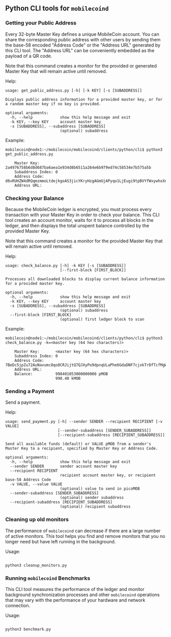 ## Python CLI tools for `mobilecoind`

### Getting your Public Address

Every 32-byte Master Key defines a unique MobileCoin account. You can share the corresponding public address with other users by sending them the base-58 encoded "Address Code" or the "Address URL" generated by this CLI tool. The "Address URL" can be conveniently embedded as the payload of a QR code.

Note that this command creates a monitor for the provided or generated Master Key that will remain active until removed.

Help:
```
usage: get_public_address.py [-h] [-k KEY] [-s [SUBADDRESS]]

Displays public address information for a provided master key, or for a random master key if no key is provided.

optional arguments:
  -h, --help            show this help message and exit
  -k KEY, --key KEY     account master key
  -s [SUBADDRESS], --subaddress [SUBADDRESS]
                        (optional) subaddress
```

Example:
```
mobilecoin@node1:~/mobilecoin/mobilecoind/clients/python/cli$ python3 get_public_address.py

    Master Key:       2a4976758b6d8d687ba6aea1e934d8b6511a264e6b979ed74c58534e7b575a5b
    Subaddress Index: 0
    Address Code:     d6vRUHZW4dRQqmzmmoLtdejkgoAS3jicYKryHzgAGmUjAPyqo1LjEugi9tpBVYfWxywhxXncYvkVBboERH87voJAZQeiTnkuPretVnnrSb
    Address URL:

```

### Checking your Balance

Because the MobileCoin ledger is encrypted, you must process every transaction with your Master Key in order to check your balance. This CLI tool creates an account monitor, waits for it to process all blocks in the ledger, and then displays the total unspent balance controlled by the provided Master Key.

Note that this command creates a monitor for the provided Master Key that will remain active until removed.

Help:
```
usage: check_balance.py [-h] -k KEY [-s [SUBADDRESS]]
                        [--first-block [FIRST_BLOCK]]

Processes all downloaded blocks to display current balance information for a provided master key.

optional arguments:
  -h, --help            show this help message and exit
  -k KEY, --key KEY     account master key
  -s [SUBADDRESS], --subaddress [SUBADDRESS]
                        (optional) subaddress
  --first-block [FIRST_BLOCK]
                        (optional) first ledger block to scan

```

Example:
```
mobilecoin@node1:~/mobilecoin/mobilecoind/clients/python/cli$ python3 check_balance.py -k=<master key (64 hex characters)>

    Master Key:       <master key (64 hex characters)>
    Subaddress Index: 0
    Address Code:     7BeDc5jpZu72AuNavumc8qo8CRJijtQ7QJXyPo9dpnqULaPhe6GdaDNF7cjxkTrDfTcfMgWVgDzKzbvTTwp32KQ78qpx7bUnPYxAgy92caJ
    Address URL:
    Balance:          998401053000000000 pMOB
                      998.40 kMOB

```

### Sending a Payment

Send a payment.

Help:
```
usage: send_payment.py [-h] --sender SENDER --recipient RECIPIENT [-v VALUE]
                       [--sender-subaddress [SENDER_SUBADDRESS]]
                       [--recipient-subaddress [RECIPIENT_SUBADDRESS]]

Send all available funds (default) or VALUE pMOB from a sender's Master Key to a recipient, specified by Master Key or Address Code.

optional arguments:
  -h, --help            show this help message and exit
  --sender SENDER       sender account master key
  --recipient RECIPIENT
                        recipient account master key, or recipient base-58 Address Code
  -v VALUE, --value VALUE
                        (optional) value to send in picoMOB
  --sender-subaddress [SENDER_SUBADDRESS]
                        (optional) sender subaddress
  --recipient-subaddress [RECIPIENT_SUBADDRESS]
                        (optional) recipient subaddress
```

### Cleaning up old monitors

The performance of `mobilecoind` can decrease if there are a large number of active monitors. This tool helps you find and remove monitors that you no longer need but have left running in the background.

Usage:
```

python3 cleanup_monitors.py

```

### Running `mobilecoind` Benchmarks

This CLI tool measures the performance of the ledger and monitor background synchronization processes and other `mobilecoind` operations that may vary with the performance of your hardware and network connection.

Usage:
```

python3 benchmark.py

```